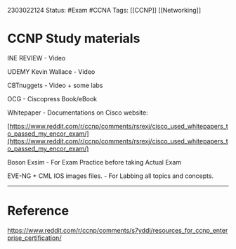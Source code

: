 
2303022124
	Status: #Exam #CCNA
		Tags: [[CCNP]] [[Networking]]

# CCNP Study materials

INE REVIEW - Video

UDEMY Kevin Wallace - Video

CBTnuggets - Video + some labs

OCG - Ciscopress Book/eBook

Whitepaper - Documentations on Cisco website:

[https://www.reddit.com/r/ccnp/comments/rsrexj/cisco_used_whitepapers_to_passed_my_encor_exam/](https://www.reddit.com/r/ccnp/comments/rsrexj/cisco_used_whitepapers_to_passed_my_encor_exam/)

Boson Exsim - For Exam Practice before taking Actual Exam

EVE-NG + CML IOS images files. - For Labbing all topics and concepts.





---
# Reference
https://www.reddit.com/r/ccnp/comments/s7yddl/resources_for_ccnp_enterprise_certification/